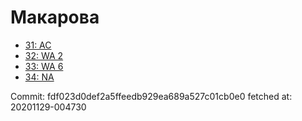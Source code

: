 # Макарова
- [31: AC](31.md)
- [32: WA 2](32.md)
- [33: WA 6](33.md)
- [34: NA](34.md)

Commit: fdf023d0def2a5ffeedb929ea689a527c01cb0e0
 fetched at: 20201129-004730
